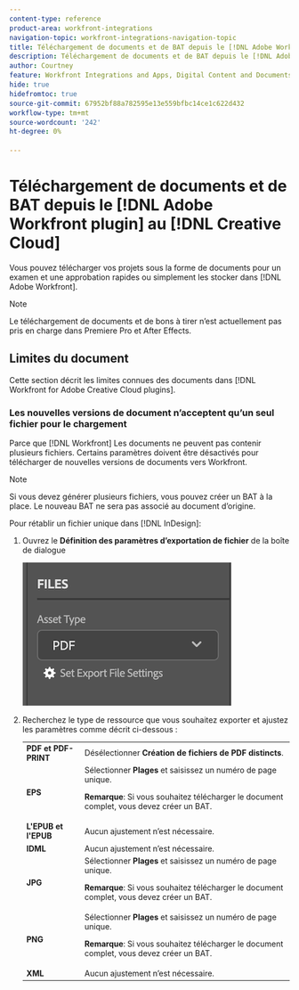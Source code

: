 ```yaml
---
content-type: reference
product-area: workfront-integrations
navigation-topic: workfront-integrations-navigation-topic
title: Téléchargement de documents et de BAT depuis le [!DNL Adobe Workfront plugin] au [!DNL Creative Cloud]
description: Téléchargement de documents et de BAT depuis le [!DNL Adobe Workfront plugin] au [!DNL Creative Cloud]
author: Courtney
feature: Workfront Integrations and Apps, Digital Content and Documents
hide: true
hidefromtoc: true
source-git-commit: 67952bf88a782595e13e559bfbc14ce1c622d432
workflow-type: tm+mt
source-wordcount: '242'
ht-degree: 0%

---
```



# Téléchargement de documents et de BAT depuis le [!DNL Adobe Workfront plugin] au [!DNL Creative Cloud]

Vous pouvez télécharger vos projets sous la forme de documents pour un examen et une approbation rapides ou simplement les stocker dans [!DNL Adobe Workfront].

>[!NOTE]
>
>Le téléchargement de documents et de bons à tirer n’est actuellement pas pris en charge dans Premiere Pro et After Effects.


## Limites du document

Cette section décrit les limites connues des documents dans [!DNL Workfront for Adobe Creative Cloud plugins].

### Les nouvelles versions de document n’acceptent qu’un seul fichier pour le chargement

Parce que [!DNL Workfront] Les documents ne peuvent pas contenir plusieurs fichiers. Certains paramètres doivent être désactivés pour télécharger de nouvelles versions de documents vers Workfront.

>[!NOTE]
>
>Si vous devez générer plusieurs fichiers, vous pouvez créer un BAT à la place. Le nouveau BAT ne sera pas associé au document d’origine.



Pour rétablir un fichier unique dans [!DNL InDesign]:

1. Ouvrez le **Définition des paramètres d’exportation de fichier** de la boîte de dialogue

   ![](assets/file-export-settings.png)

1. Recherchez le type de ressource que vous souhaitez exporter et ajustez les paramètres comme décrit ci-dessous :

   <table>
    <tr>
    <td><strong>PDF et PDF-PRINT</strong>
    </td>
    <td>Désélectionner <strong>Création de fichiers de PDF distincts</strong>.
    </td>
    </tr>
    <tr>
    <td><strong>EPS</strong>
    </td>
    <td>Sélectionner <strong>Plages</strong> et saisissez un numéro de page unique. 
    <p>
    <strong>Remarque</strong>: Si vous souhaitez télécharger le document complet, vous devez créer un BAT. 
    </td>
    </tr>
    <tr>
    <td><strong>L'EPUB et l'EPUB</strong>
    </td>
    <td>Aucun ajustement n’est nécessaire.
    </td>
    </tr>
    <tr>
    <td><strong>IDML</strong>
    </td>
    <td>Aucun ajustement n’est nécessaire.
    </td>
    </tr>
    <tr>
    <td><strong>JPG</strong>
    </td>
    <td>Sélectionner <strong>Plages</strong> et saisissez un numéro de page unique. 
    <p>
    <strong>Remarque</strong>: Si vous souhaitez télécharger le document complet, vous devez créer un BAT. 
    </td>
    </tr>
    <tr>
    <td><strong>PNG</strong>
    </td>
    <td>Sélectionner <strong>Plages</strong> et saisissez un numéro de page unique. 
    <p>
    <strong>Remarque</strong>: Si vous souhaitez télécharger le document complet, vous devez créer un BAT. 
    </td>
    </tr>
    <tr>
    <td><strong>XML</strong>
    </td>
    <td>Aucun ajustement n’est nécessaire. 
    </td>
    </tr>
    </table>
